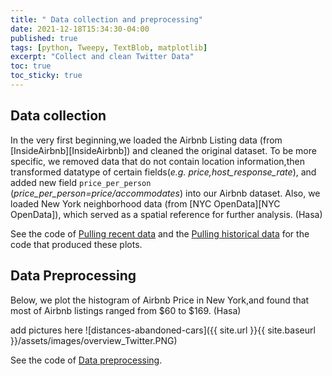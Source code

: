 ```yaml
---
title: " Data collection and preprocessing"
date: 2021-12-18T15:34:30-04:00
published: true
tags: [python, Tweepy, TextBlob, matplotlib]
excerpt: "Collect and clean Twitter Data"
toc: true
toc_sticky: true
---
```


## Data collection
In the very first beginning,we loaded the Airbnb Listing data (from [InsideAirbnb][InsideAirbnb]) and cleaned the original dataset. To be more specific, we removed data that do not contain location information,then transformed datatype of certain fields(*e.g. price,host_response_rate*), and added new field `price_per_person` (*price_per_person=price/accommodates*) into our Airbnb dataset. Also, we loaded New York neighborhood data (from [NYC OpenData][NYC OpenData]), which served as a spatial reference for further analysis. (Hasa)

See the code of [Pulling recent data](https://github.com/Anran0716/550final-proj/blob/main/code/Pull%20recent%20data.ipynb) and the [Pulling historical data](https://github.com/Anran0716/550final-proj/blob/main/code/Pull%20historical%20data.ipynb) for the code that produced these plots.

    
## Data Preprocessing
Below, we plot the histogram of Airbnb Price in New York,and found that most of Airbnb listings ranged from $60 to $169. (Hasa)

add pictures here
![distances-abandoned-cars]({{ site.url }}{{ site.baseurl }}/assets/images/overview_Twitter.PNG)

See the code of [Data preprocessing](https://github.com/Anran0716/550final-proj/blob/main/code/data%20preprocessing.ipynbb).
